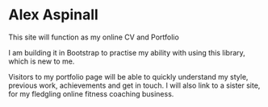 # Alex Aspinall
This site will function as my online CV and Portfolio

I am building it in Bootstrap to practise my ability with using this library, which is new to me.

Visitors to my portfolio page will be able to quickly understand my style, previous work, achievements and get in touch. I will also link to a sister site, for my fledgling online fitness coaching business.